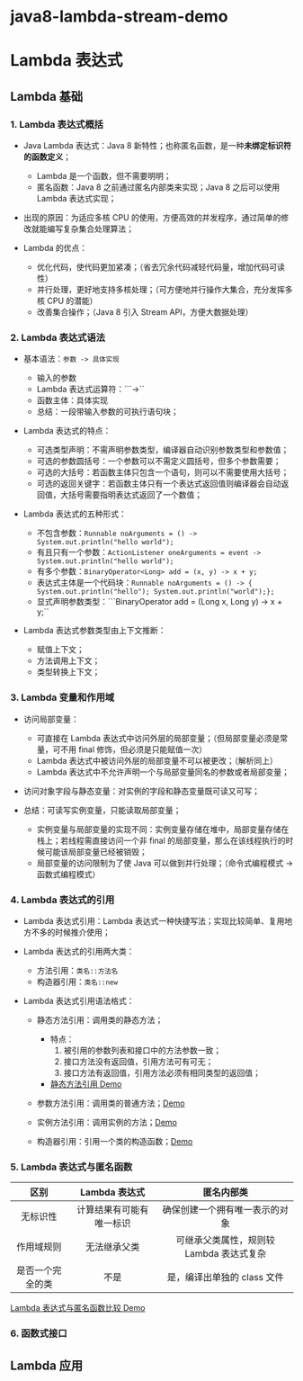 # java8-lambda-stream-demo

# Lambda 表达式

## Lambda 基础
### 1. Lambda 表达式概括

+ Java Lambda 表达式：Java 8 新特性；也称匿名函数，是一种**未绑定标识符的函数定义**；
    + Lambda 是一个函数，但不需要明明；
    + 匿名函数：Java 8 之前通过匿名内部类来实现；Java 8 之后可以使用 Lambda 表达式实现；
    
+ 出现的原因：为适应多核 CPU 的使用，方便高效的并发程序，通过简单的修改就能编写复杂集合处理算法；
  
+ Lambda 的优点：
    + 优化代码，使代码更加紧凑；（省去冗余代码减轻代码量，增加代码可读性）
    + 并行处理，更好地支持多核处理；（可方便地并行操作大集合，充分发挥多核 CPU 的潜能）
    + 改善集合操作；（Java 8 引入 Stream API，方便大数据处理）

### 2. Lambda 表达式语法

+ 基本语法：```参数 -> 具体实现```
    + 输入的参数
    + Lambda 表达式运算符：```->``
    + 函数主体：具体实现
    + 总结：一段带输入参数的可执行语句块；
    
+ Lambda 表达式的特点：
    + 可选类型声明：不需声明参数类型，编译器自动识别参数类型和参数值；
    + 可选的参数圆括号：一个参数可以不需定义圆括号，但多个参数需要；
    + 可选的大括号：若函数主体只包含一个语句，则可以不需要使用大括号；
    + 可选的返回关键字：若函数主体只有一个表达式返回值则编译器会自动返回值，大括号需要指明表达式返回了一个数值；
    
+ Lambda 表达式的五种形式：
  + 不包含参数：```Runnable noArguments = () -> System.out.println("hello world");```
  + 有且只有一个参数：```ActionListener oneArguments = event -> System.out.println("hello world");```
  + 有多个参数：```BinaryOperator<Long> add = (x, y) -> x + y;```
  + 表达式主体是一个代码块：```Runnable noArguments = () -> { System.out.println("hello"); System.out.println("world");};```
  + 显式声明参数类型：```BinaryOperator<Long> add = (Long x, Long y) -> x + y;``
    
+ Lambda 表达式参数类型由上下文推断：
    + 赋值上下文；
    + 方法调用上下文；
    + 类型转换上下文；

### 3. Lambda 变量和作用域

+ 访问局部变量：
    + 可直接在 Lambda 表达式中访问外层的局部变量；（但局部变量必须是常量，可不用 final 修饰，但必须是只能赋值一次）
    + Lambda 表达式中被访问外层的局部变量不可以被更改；（解析同上）
    + Lambda 表达式中不允许声明一个与局部变量同名的参数或者局部变量；
  
+ 访问对象字段与静态变量：对实例的字段和静态变量既可读又可写；

+ 总结：可读写实例变量，只能读取局部变量；
  + 实例变量与局部变量的实现不同：实例变量存储在堆中，局部变量存储在栈上；若线程需直接访问一个非 final 的局部变量，那么在该线程执行的时候可能该局部变量已经被销毁；
  + 局部变量的访问限制为了使 Java 可以做到并行处理；（命令式编程模式 -> 函数式编程模式）

### 4. Lambda 表达式的引用

+ Lambda 表达式引用：Lambda 表达式一种快捷写法；实现比较简单、复用地方不多的时候推介使用； 
  
+ Lambda 表达式的引用两大类：
    + 方法引用：```类名::方法名```
    + 构造器引用：```类名::new```

+ Lambda 表达式引用语法格式：
    + 静态方法引用：调用类的静态方法；
      + 特点：
        1. 被引用的参数列表和接口中的方法参数一致；
        2. 接口方法没有返回值，引用方法可有可无；
        3. 接口方法有返回值，引用方法必须有相同类型的返回值；
      + [静态方法引用 Demo](./src/main/java/com/example/lambda/ref/static/FinderMain.java)
      
    + 参数方法引用：调用类的普通方法；[Demo](./src/main/java/com/example/lambda/ref/parametric/FinderMain.java)
    + 实例方法引用：调用实例的方法；[Demo](./src/main/java/com/example/lambda/ref/instance/InstanceMain.java)
    + 构造器引用：引用一个类的构造函数；[Demo](./src/main/java/com/example/lambda/ref/constructor/ConstructorMain.java)
  
### 5. Lambda 表达式与匿名函数

| 区别 | Lambda 表达式 | 匿名内部类 |
|:---:|:---:|:---:|
| 无标识性 | 计算结果有可能有唯一标识 | 确保创建一个拥有唯一表示的对象 |
| 作用域规则 | 无法继承父类 | 可继承父类属性，规则较 Lambda 表达式复杂 |
| 是否一个完全的类 | 不是 | 是，编译出单独的 class 文件 |

[Lambda 表达式与匿名函数比较 Demo](./src/main/java/com/example/lambda/function/TestLambdaAndInnerClass.java)

### 6. 函数式接口

## Lambda 应用